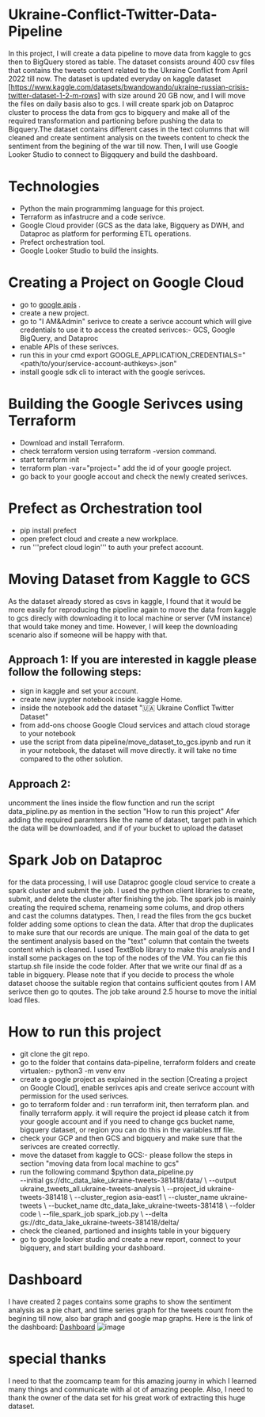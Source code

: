 # Ukraine-Conflict-Twitter-Data-Pipeline
In this project, I will create a data pipeline to move data from kaggle to gcs then to BigQuery stored as table. The dataset consists around 400 csv files that contains the tweets content related to the Ukraine Conflict from April 2022 till now. The dataset is updated everyday on kaggle dataset [https://www.kaggle.com/datasets/bwandowando/ukraine-russian-crisis-twitter-dataset-1-2-m-rows] with size around 20 GB now,  and I will move the files on daily basis also to gcs. I will create spark job on Dataproc cluster to process the data from gcs to bigquery and make all of the required transformation and partioning before pushing the data to Bigquery.The dataset contains different cases in the text columns that will cleaned and create sentiment analysis on the tweets content to check the sentiment from the begining of the war till now. Then, I will use Google Looker Studio to connect to Bigqquery and build the dashboard. 

# Technologies
- Python the main programmimg language for this project.
- Terraform as infastrucre and a code serivce.
- Google Cloud provider (GCS as the data lake, Bigquery as DWH, and Dataproc as platform for performing ETL operations.
- Prefect orchestration tool.
- Google Looker Studio to build the insights.

# Creating a Project on Google Cloud
- go to [google apis](https://cloud.google.com/) .
- create a new project.
- go to "I AM&Admin" serivce to create a serivce account which will give credentials to use it to access the created serivces:- GCS, Google BigQuery, and Dataproc
- enable APIs of these serivces.
- run this in your cmd export GOOGLE_APPLICATION_CREDENTIALS="<path/to/your/service-account-authkeys>.json"
- install google sdk cli to interact with the google serivces.

# Building the Google Serivces using Terraform
- Download and install Terraform.
- check terraform version using terraform -version command. 
- start terraform init
- terraform plan -var="project=<your-gcp-project-id>" add the id of your google project.
- go back to your google accout and check the newly created serivces.

# Prefect as Orchestration tool
- pip install prefect
- open prefect cloud and create a new workplace.
- run '''prefect cloud login''' to auth your prefect account.

# Moving Dataset from Kaggle to GCS
As the dataset already stored as csvs in kaggle, I found that it would be more easily for reproducing the pipeline again to move the data from kaggle to gcs direcly with downloading it to local machine or server (VM instance) that would take money and time. However, I will keep the downloading scenario also if someone will be happy with that.
## Approach 1: If you are interested in kaggle please follow the following steps:
- sign in kaggle and set your account.
- create new juypter notebook inside kaggle Home.
- inside the notebook add the dataset "🇺🇦 Ukraine Conflict Twitter Dataset"
- from add-ons choose Google Cloud services and attach cloud storage to your notebook
- use the script from data pipeline/move_dataset_to_gcs.ipynb and run it in your notebook, the dataset will move directly. it will take no time compared to the other solution.

## Approach 2: 
uncomment the lines inside the flow function and run the script data_pipline.py as mention in the section "How to run this project" Afer adding the required paramters like the name of dataset, target path in which the data will be downloaded, and if of your bucket to upload the dataset

# Spark Job on Dataproc
for the data processing, I will use Dataproc google cloud service to create a spark cluster and submit the job. 
 I used the python client libraries to create, submit, and delete the cluster after finishing the job. The spark job is mainly creating the required schema, renameing some colums, and drop others and cast the columns datatypes. Then, I read the files from the gcs bucket folder adding some options to clean the data. After that drop the duplicates to make sure that our records are unique. The main goal of the data to get the sentiment analysis based on the "text" column that contain the tweets content which is cleaned. I used TextBlob library to make this analysis and I install some packages on the top of the nodes of the VM. You can fie this startup.sh file inside the code folder.
 After that we write our final df as a table in bigquery.
 Please note that if you decide to process the whole dataset choose the suitable region that contains sufficient qoutes from I AM serivce then go to qoutes. 
 The job take around 2.5 hourse to move the initial load files. 
  
# How to run this project
- git clone the git repo.
- go to the folder that contains data-pipeline, terraform folders and create virtualen:- python3 -m venv env
- create a google project as explained in the section [Creating a project on Google Cloud], enable serivces apis and create serivce account with permission for the used serivces.
- go to terraform folder and : run terraform init, then terraform plan. and finally terraform apply. it will require the project id please catch it from your google account and if you need to change gcs bucket name, bigquery dataset, or region you can do this in the variables.ttf file. 
- check your GCP and then GCS and bigquery and make sure that the serivces are created correctly.
- move the dataset from kaggle to GCS:- please follow the steps in section "moving data from local machine to gcs"
- run the following command 
  $python data_pipeline.py \
        --initial gs://dtc_data_lake_ukraine-tweets-381418/data/ \  <!-- This is the intial load path of the dataset after uploading it -->
        --output ukraine_tweets_all.ukraine-tweets-analysis \  <!-- This is the output of the bigquery table -->
        --project_id ukraine-tweets-381418 \ <!-- project id -->
        --cluster_region asia-east1 \ <!-- the cluster region that will run the spark job on it -->
        --cluster_name ukraine-tweets \ <!-- the cluster name that will run the spark job on it -->
        --bucket_name dtc_data_lake_ukraine-tweets-381418 \ <!-- the bucket name that contains the data folder -->
        --folder code \ <!-- the folder inside the bucket that contains the spark_job.py, load.csv, and startup.sh files -->
        --file_spark_job spark_job.py \ <!-- the name of the spark job file -->
        --delta gs://dtc_data_lake_ukraine-tweets-381418/delta/ <!-- the path of the delta load files -->
- check the cleaned, partioned and insights table in your bigquery
- go to google looker studio and create a new report, connect to your bigquery, and start building your dashboard. 

# Dashboard
I have created 2 pages contains some graphs to show the sentiment analysis as a pie chart, and time series graph for the tweets count from the begining till now, also bar graph and google map graphs. Here is the link of the dashboard: [Dashboard]( https://lookerstudio.google.com/reporting/3ab0ab8b-7e45-4c9c-8b38-75e0bd780b2c )
 ![image](https://user-images.githubusercontent.com/56610966/230194759-6d78c339-b30f-47d8-a881-e019f6b8c32a.png)

# special thanks
 
 I need to that the zoomcamp team for this amazing journy in which I learned many things and communicate with al ot of amazing people. Also, I need to thank the owner of the data set for his great work of extracting this huge dataset.

